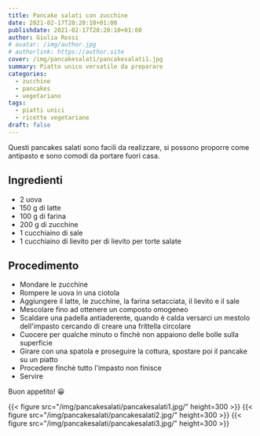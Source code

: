 ```yaml
---
title: Pancake salati con zucchine
date: 2021-02-17T20:20:10+01:00
publishdate: 2021-02-17T20:20:10+01:00
author: Giulia Rossi
# avatar: /img/author.jpg
# authorlink: https://author.site
cover: /img/pancakesalati/pancakesalati1.jpg
summary: Piatto unico versatile da preparare
categories:
  - zucchine
  - pancakes
  - vegetariano
tags:
  - piatti unici
  - ricette vegetariane
draft: false
---
```


Questi pancakes salati sono facili da realizzare, si possono proporre come antipasto e sono comodi da portare fuori casa.

## Ingredienti

* 2 uova
* 150 g di latte
* 100 g di farina
* 200 g di zucchine
* 1 cucchiaino di sale
* 1 cucchiaino di lievito per di lievito per torte salate

## Procedimento

* Mondare le zucchine
* Rompere le uova in una ciotola
* Aggiungere il latte, le zucchine, la farina setacciata, il lievito e il sale
* Mescolare fino ad ottenere un composto omogeneo
* Scaldare una padella antiaderente, quando è calda versarci un mestolo dell'impasto cercando di creare una frittella circolare
* Cuocere per qualche minuto o finchè non appaiono delle bolle sulla superficie
* Girare con una spatola e proseguire la cottura, spostare poi il pancake su un piatto
* Procedere finchè tutto l'impasto non finisce
* Servire

Buon appetito! 😀

{{< figure src="/img/pancakesalati/pancakesalati1.jpg/" height=300  >}}
{{< figure src="/img/pancakesalati/pancakesalati2.jpg/" height=300  >}}
{{< figure src="/img/pancakesalati/pancakesalati3.jpg/" height=300  >}}

